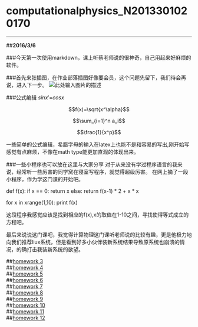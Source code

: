 # computationalphysics_N2013301020170



---

##**2016/3/6**

###今天第一次使用markdown，课上听蔡老师说的很神奇，自己用起来好麻烦的软件。

###首先来张插图，在作业部落插图好像要会员，这个问题先留下，我们待会再说，进入下一步。
![此处输入图片的描述][1]

###公式编辑
$sinx'$=$cosx$

$$f(x)=\sqrt{x^\alpha}$$

$$\sum_{i=1}^n a_i$$

$$\frac{1}{x^p}$$

一些简单的公式编辑，希腊字母的输入在latex上也能不是和容易的写出,刚开始写感觉有点麻烦，不像在math type能更加直观的体现出来。

###一些小程序也可以放在这里与大家分享
对于从来没有学过程序语言的我来说，经常听一些厉害的同学窝在寝室写程序，就觉得超级厉害。
在网上摘了一段小程序，作为学这门课的开始吧。

def f(x):
    if x == 0:
        return x
    else:
        return f(x-1) * 2 + x * x

for x in xrange(1,10):
    print f(x)

这段程序我感觉应该是找到相应的f(x),x的取值在1-10之间，寻找使得等式成立的方程吧。

最后来说说这门课吧，我觉得计算物理这门课听老师说的比较有趣，更是他极力地向我们推荐liux系统，但是看到好多小伙伴装新系统结果导致原系统也崩溃的情况，的确打击我装新系统的欲望。

[1]: https://raw.githubusercontent.com/caihao/computational_physics_whu/7d7b4c0cbd5a32db80a8458729c1aff754eaf743/MomKm1.png   

##[homework 3](https://github.com/Wangzhengwhu/computationalphysics_N2013301020170-2-)  
##[homework 4](https://github.com/Wangzhengwhu/Homework-4)   
##[homework 5](https://github.com/Wangzhengwhu/Homework-5/blob/master/README.md)  
##[homework 6](https://github.com/Wangzhengwhu/Homework-6/tree/master)  
##[homework 7](https://github.com/Wangzhengwhu/Homework-7/new/master?readme=1)  
##[homework 8](https://github.com/Wangzhengwhu/Homework-8/blob/master/README.md)    
##[homework 9](https://github.com/Wangzhengwhu/Homework-9/new/master?readme=1)  
##[homework 10](https://github.com/Wangzhengwhu/Homework-10/tree/master)   
##[homework 11](https://github.com/Wangzhengwhu/homework-11)  
##[homework 12](https://github.com/Wangzhengwhu/homework-12/tree/master)  






